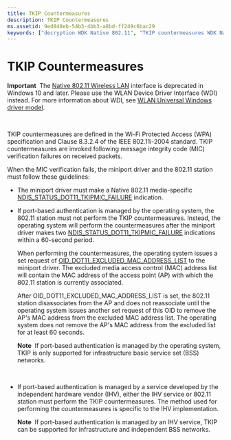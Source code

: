 ```yaml
---
title: TKIP Countermeasures
description: TKIP Countermeasures
ms.assetid: 9ed848eb-54b3-4bb3-a8bd-ff249c6bac29
keywords: ["decryption WDK Native 802.11", "TKIP countermeasures WDK Native 802.11", "countermeasures WDK Native 802.11"]
---
```


# TKIP Countermeasures


**Important**  The [Native 802.11 Wireless LAN](native-802-11-wireless-lan4.md) interface is deprecated in Windows 10 and later. Please use the WLAN Device Driver Interface (WDI) instead. For more information about WDI, see [WLAN Universal Windows driver model](wifi-universal-driver-model.md).

 

TKIP countermeasures are defined in the Wi-Fi Protected Access (WPA) specification and Clause 8.3.2.4 of the IEEE 802.11i-2004 standard. TKIP countermeasures are invoked following message integrity code (MIC) verification failures on received packets.

When the MIC verification fails, the miniport driver and the 802.11 station must follow these guidelines:

-   The miniport driver must make a Native 802.11 media-specific [NDIS\_STATUS\_DOT11\_TKIPMIC\_FAILURE](https://msdn.microsoft.com/library/windows/hardware/ff567368) indication.

-   If port-based authentication is managed by the operating system, the 802.11 station must not perform the TKIP countermeasures. Instead, the operating system will perform the countermeasures after the miniport driver makes two [NDIS\_STATUS\_DOT11\_TKIPMIC\_FAILURE](https://msdn.microsoft.com/library/windows/hardware/ff567368) indications within a 60-second period.

    When performing the countermeasures, the operating system issues a set request of [OID\_DOT11\_EXCLUDED\_MAC\_ADDRESS\_LIST](https://msdn.microsoft.com/library/windows/hardware/ff569364) to the miniport driver. The excluded media access control (MAC) address list will contain the MAC address of the access point (AP) with which the 802.11 station is currently associated.

    After OID\_DOT11\_EXCLUDED\_MAC\_ADDRESS\_LIST is set, the 802.11 station disassociates from the AP and does not reassociate until the operating system issues another set request of this OID to remove the AP's MAC address from the excluded MAC address list. The operating system does not remove the AP's MAC address from the excluded list for at least 60 seconds.

    **Note**  If port-based authentication is managed by the operating system, TKIP is only supported for infrastructure basic service set (BSS) networks.

     

-   If port-based authentication is managed by a service developed by the independent hardware vendor (IHV), either the IHV service or 802.11 station must perform the TKIP countermeasures. The method used for performing the countermeasures is specific to the IHV implementation.

    **Note**  If port-based authentication is managed by an IHV service, TKIP can be supported for infrastructure and independent BSS networks.

     

 

 





